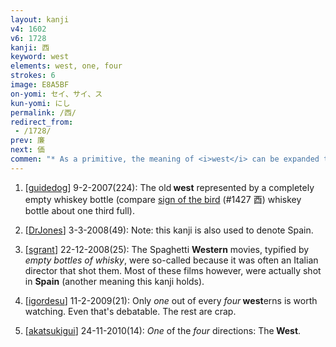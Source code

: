 ```yaml
---
layout: kanji
v4: 1602
v6: 1728
kanji: 西
keyword: west
elements: west, one, four
strokes: 6
image: E8A5BF
on-yomi: セイ、サイ、ス
kun-yomi: にし
permalink: /西/
redirect_from:
 - /1728/
prev: 廉
next: 価
commen: "* As a primitive, the meaning of <i>west</i> can be expanded to refer to the <i>Old West</i> of cowboy-movie fame, just as the meaning of the character for <i>east</i> was expanded into <i>the East</i>. Note, however, that in its primitive form the <i>legs</i> are straightened out and reach down to the bottom of the <i>mouth</i>. Hence, we get the shape ⻃. With the exception of one kanji, given in the following frame, this element always appears at the top of its relative primitives."
---
```


1) [<a href="http://kanji.koohii.com/profile/guidedog">guidedog</a>] 9-2-2007(224): The old<strong> west</strong> represented by a completely empty whiskey bottle (compare <a href="../v4/1427.html">sign of the bird</a> (#1427 酉) whiskey bottle about one third full).

2) [<a href="http://kanji.koohii.com/profile/DrJones">DrJones</a>] 3-3-2008(49): Note: this kanji is also used to denote Spain.

3) [<a href="http://kanji.koohii.com/profile/sgrant">sgrant</a>] 22-12-2008(25): The Spaghetti <strong>Western</strong> movies, typified by <em>empty bottles of whisky</em>, were so-called because it was often an Italian director that shot them. Most of these films however, were actually shot in <strong>Spain</strong> (another meaning this kanji holds).

4) [<a href="http://kanji.koohii.com/profile/igordesu">igordesu</a>] 11-2-2009(21): Only <em>one</em> out of every <em>four</em><strong> west</strong>erns is worth watching. Even that&#039;s debatable. The rest are crap.

5) [<a href="http://kanji.koohii.com/profile/akatsukigui">akatsukigui</a>] 24-11-2010(14): <em>One</em> of the <em>four</em> directions: The<strong> West</strong>.

